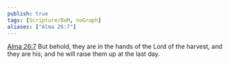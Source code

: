 ```yaml
---
publish: true
tags: [Scripture/BoM, noGraph]
aliases: ["Alma 26:7"]
---
```

[Alma 26:7](https://churchofjesuschrist.org/study/scriptures/bofm/alma/26?lang=eng&id=p7#p7) But behold, they are in the hands of the Lord of the harvest, and they are his; and he will raise them up at the last day.
